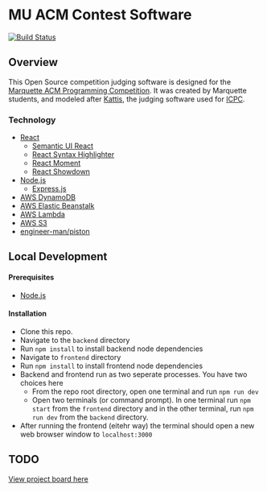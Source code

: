# MU ACM Contest Software

[![Build Status](https://travis-ci.com/acm-mu/abacus.svg?branch=master)](https://travis-ci.com/acm-mu/abacus)

## Overview

This Open Source competition judging software is designed for the [Marquette ACM Programming Competition](https://mu.acm.org/competition). It was created by Marquette students, and modeled after [Kattis](https://www.kattis.com/), the judging software used for [ICPC](https://icpc.global/).

### Technology

- [React](https://reactjs.org/)
  - [Semantic UI React](https://react.semantic-ui.com/)
  - [React Syntax Highlighter](https://github.com/react-syntax-highlighter/react-syntax-highlighter)
  - [React Moment](https://github.com/headzoo/react-moment)
  - [React Showdown](https://github.com/jerolimov/react-showdown)
- [Node.js](https://nodejs.org/en/)
  - [Express.js](https://expressjs.com/)
- [AWS DynamoDB](https://aws.amazon.com/dynamodb/)
- [AWS Elastic Beanstalk](https://aws.amazon.com/elasticbeanstalk/)
- [AWS Lambda](https://aws.amazon.com/lambda/)
- [AWS S3](https://aws.amazon.com/s3/)
- [engineer-man/piston](https://github.com/engineer-man/piston)

## Local Development

#### Prerequisites

- [Node.js](https://nodejs.org/en/)

#### Installation

- Clone this repo.
- Navigate to the `backend` directory
- Run `npm install` to install backend node dependencies
- Navigate to `frontend` directory
- Run `npm install` to install frontend node dependencies
- Backend and frontend run as two seperate processes. You have two choices here
  - From the repo root directory, open one terminal and run `npm run dev`
  - Open two terminals (or command prompt). In one terminal run `npm start` from the `frontend` directory and in the other terminal, run `npm run dev` from the `backend` directory.
- After running the frontend (eitehr way) the terminal should open a new web browser window to `localhost:3000`

## TODO

[View project board here](https://www.notion.so/8fc0cc20e7cf4b0ab58b188dc56d4c85?v=a646f1b3be2742e193046202d63fbe61)

